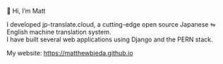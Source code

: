 👋 Hi, I’m Matt

I developed jp-translate.cloud, a cutting-edge open source Japanese ⇋ English machine translation system.   
I have built several web applications using Django and the PERN stack.

My website:
https://matthewbieda.github.io
